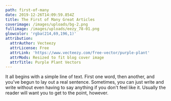 ```yaml
---
path: first-of-many
date: 2019-12-26T14:09:59.854Z
title: The First of Many Great Articles
coverimage: /images/uploads/bg-2.png
fullimage: /images/uploads/eezy_78-01.png
glowcolor: 'rgba(214,69,196,1)'
attribution:
  attrAuthor: Vecteezy
  attrLicense: Free
  attrLink: 'https://www.vecteezy.com/free-vector/purple-plant'
  attrMods: Resized to fit blog cover image
  attrTitle: Purple Plant Vectors
---
```

It all begins with a simple line of text. First one word, then another, and you've begun to lay out a real sentence. Sometimes, you can just write and write without even having to say anything if you don't feel like it. Usually the reader will want you to get to the point, however.
